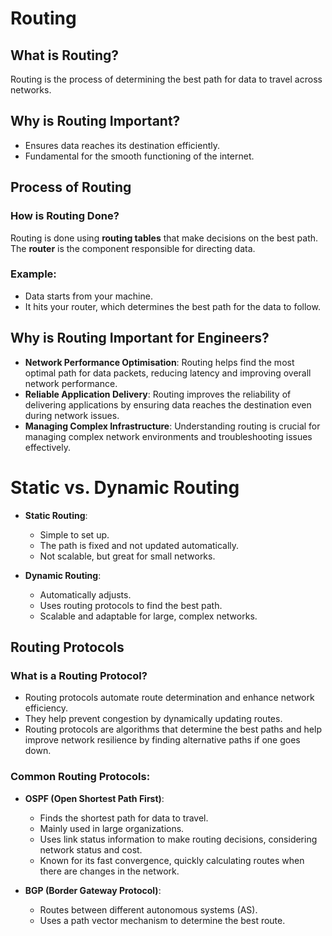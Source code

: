 # Routing

## What is Routing?
Routing is the process of determining the best path for data to travel across networks.

## Why is Routing Important?
- Ensures data reaches its destination efficiently.
- Fundamental for the smooth functioning of the internet.

## Process of Routing

### How is Routing Done?
Routing is done using **routing tables** that make decisions on the best path. The **router** is the component responsible for directing data.

### Example:
- Data starts from your machine.
- It hits your router, which determines the best path for the data to follow.

## Why is Routing Important for Engineers?
- **Network Performance Optimisation**: Routing helps find the most optimal path for data packets, reducing latency and improving overall network performance.
- **Reliable Application Delivery**: Routing improves the reliability of delivering applications by ensuring data reaches the destination even during network issues.
- **Managing Complex Infrastructure**: Understanding routing is crucial for managing complex network environments and troubleshooting issues effectively.

# Static vs. Dynamic Routing

- **Static Routing**: 
  - Simple to set up.
  - The path is fixed and not updated automatically.
  - Not scalable, but great for small networks.
  
- **Dynamic Routing**: 
  - Automatically adjusts.
  - Uses routing protocols to find the best path.
  - Scalable and adaptable for large, complex networks.

## Routing Protocols

### What is a Routing Protocol?
- Routing protocols automate route determination and enhance network efficiency.
- They help prevent congestion by dynamically updating routes.
- Routing protocols are algorithms that determine the best paths and help improve network resilience by finding alternative paths if one goes down.

### Common Routing Protocols:

- **OSPF (Open Shortest Path First)**:
  - Finds the shortest path for data to travel.
  - Mainly used in large organizations.
  - Uses link status information to make routing decisions, considering network status and cost.
  - Known for its fast convergence, quickly calculating routes when there are changes in the network.

- **BGP (Border Gateway Protocol)**:
  - Routes between different autonomous systems (AS).
  - Uses a path vector mechanism to determine the best route.



